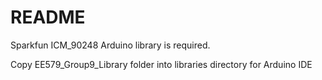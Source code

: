 # README

Sparkfun ICM_90248 Arduino library is required.

Copy EE579_Group9_Library folder into libraries directory for Arduino IDE

